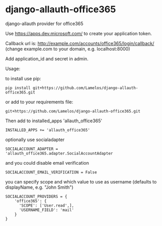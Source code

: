 # django-allauth-office365
django-allauth provider for office365

Use https://apps.dev.microsoft.com/ to create your application token.

Callback url is: http://example.com/accounts/office365/login/callback/ (change example.com to your domain, e.g. localhost:8000)

Add application_id and secret in admin.

Usage:

to install use pip:

```
pip install git+https://github.com/Lamelos/django-allauth-office365.git
```

or add to your requirements file:

```
git+https://github.com/Lamelos/django-allauth-office365.git
```

Then add to installed_apps 'allauth_office365'

```
INSTALLED_APPS += 'allauth_office365'
```

optionally use socialadapter
```
SOCIALACCOUNT_ADAPTER = 'allauth_office365.adapter.SocialAccountAdapter
```

and you could disable email verification
```
SOCIALACCOUNT_EMAIL_VERIFICATION = False
```

you can specify scope and which value to use as username (defaults to displayName, e.g. "John Smith")

```
SOCIALACCOUNT_PROVIDERS = {
    'office365': {
      'SCOPE': ['User.read',],
      'USERNAME_FIELD': 'mail'
    }
}
```

